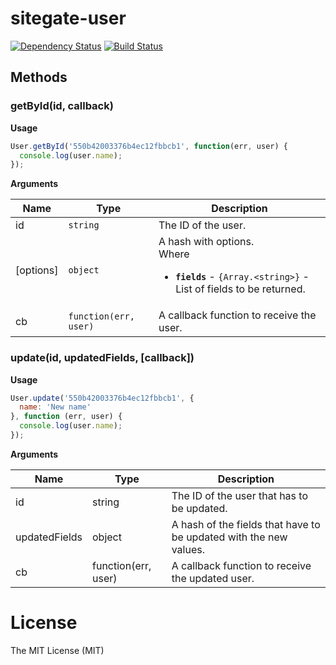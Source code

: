 # sitegate-user

[![Dependency Status](https://david-dm.org/sitegate/sitegate-user.svg)](https://david-dm.org/sitegate/sitegate-user)
[![Build Status](https://travis-ci.org/sitegate/sitegate-user.svg)](https://travis-ci.org/sitegate/sitegate-user)


## Methods

### getById(id, callback)
**Usage**
```js
User.getById('550b42003376b4ec12fbbcb1', function(err, user) {
  console.log(user.name);
});
```
**Arguments**

<table>
  <thead>
    <tr>
      <th>Name</th>
      <th>Type</th>
      <th>Description</th>
    </tr>
  </thead>
  <tbody>
    <tr>
      <td>id</td>
      <td><code>string</code></td>
      <td>The ID of the user.</td>
    </tr>
    <tr>
      <td>[options]</td>
      <td><code>object</code></td>
      <td>A hash with options.
        <br>Where
        <ul>
          <li><b><code>fields</code></b> - <code>{Array.&lt;string&gt;}</code> - List of fields to be returned.</li>
        </ul>
      </td>
    </tr>
    <tr>
      <td>cb</td>
      <td><code>function(err, user)</code></td>
      <td>A callback function to receive the user.</td>
    </tr>
  </tbody>
</table>



### update(id, updatedFields, [callback])
**Usage**
```js
User.update('550b42003376b4ec12fbbcb1', {
  name: 'New name'
}, function (err, user) {
  console.log(user.name);
});
```
**Arguments**

| Name | Type | Description |
| --- | --- | --- |
| id | string | The ID of the user that has to be updated. |
| updatedFields | object | A hash of the fields that have to be updated with the new values. |
| cb | function(err, user) | A callback function to receive the updated user. |


# License

The MIT License (MIT)

